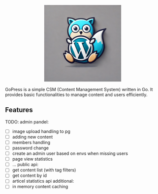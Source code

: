 <div align="center">
    <img src="icon.png" alt="GoPress Icon" width="250px" height="250px" />
</div>

GoPress is a simple CSM (Content Management System) written in Go. It provides basic functionalities to manage content and users efficiently.

## Features

<!-- - Admin panel for content and user management
- Public API for accessing content
- In-memory content caching for improved performance -->

TODO:
admin pandel:
- [ ] image upload handling to pg
- [ ] adding new content
- [ ] members handling
- [ ] password change
- [ ] create an admin user based on envs when missing users
- [ ] page view statistics
- [ ] ...
public api:
- [ ] get content list (with tag filters)
- [ ] get content by id
- [ ] articel statistics api
additional:
- [ ] in memory content caching
